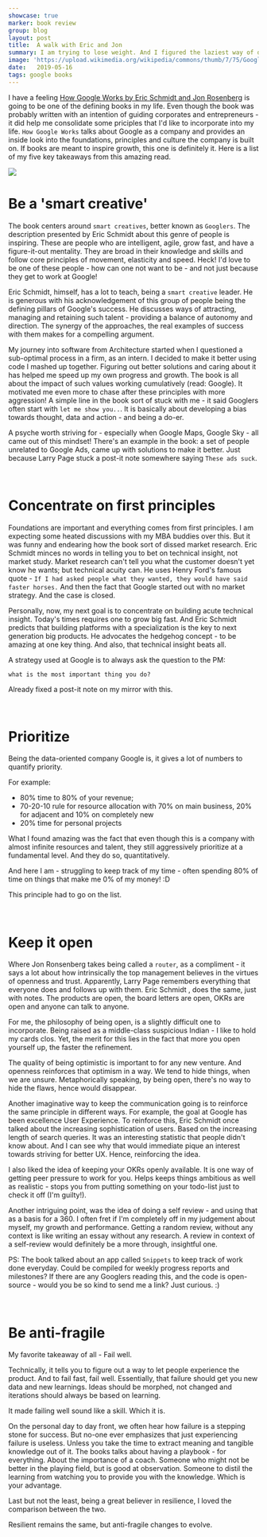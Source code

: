 ```yaml
---
showcase: true
marker: book review
group: blog
layout: post
title:  A walk with Eric and Jon
summary: I am trying to lose weight. And I figured the laziest way of doing that was to walk 4 kilometers back home from work. However, it gets lonely alone - there's only so much streetscape in Singapore! So I picked up <a href='https://www.goodreads.com/book/show/23158207-how-google-works' target='_blank'>How Google Works by Eric Schmidt and Jon Rosenberg</a> to give me company as an audiobook. I don't really know if I lost a lot of weight in the process, but it definitely added a lot to my brain! 
image: 'https://upload.wikimedia.org/wikipedia/commons/thumb/7/75/Google_Mountain_View_California_-_panoramio.jpg/1280px-Google_Mountain_View_California_-_panoramio.jpg'
date:   2019-05-16
tags: google books
---
```


I have a feeling <a href='https://www.goodreads.com/book/show/23158207-how-google-works' target='_blank'>How Google Works by Eric Schmidt and Jon Rosenberg</a> is going to be one of the defining books in my life. Even though the book was probably written with an intention of guiding corporates and entrepreneurs - it did help me consolidate some priciples that I'd like to incorporate into my life. `How Google Works` talks about Google as a company and provides an inside look into the foundations, principles and culture the company is built on. If books are meant to inspire growth, this one is definitely it. Here is a list of my five key takeaways from this amazing read.


<img src='https://upload.wikimedia.org/wikipedia/commons/thumb/7/75/Google_Mountain_View_California_-_panoramio.jpg/1280px-Google_Mountain_View_California_-_panoramio.jpg'>

<br />

# Be a 'smart creative'

The book centers around `smart creatives`, better known as  `Googlers`. The description presented by Eric Schmidt about this genre of people is inspiring. These are people who are intelligent, agile, grow fast, and have a figure-it-out mentality. They are broad in their knowledge and skills and follow core principles of movement, elasticity and speed. Heck! I'd love to be one of these people - how can one not want to be - and not just because they get to work at Google! 

Eric Schmidt, himself, has a lot to teach, being a `smart creative` leader. He is generous with his acknowledgement of this group of people being the defining pillars of Google's success. He discusses ways of attracting, managing and retaining such talent - providing a balance of autonomy and direction. The synergy of the approaches, the real examples of success with them makes for a compelling argument. 

My journey into software from Architecture started when I questioned a sub-optimal process in a firm, as an intern. I decided to make it better using code I mashed up together. Figuring out better solutions and caring about it has helped me speed up my own progress and growth. The book is all about the impact of such values working cumulatively (read: Google).  It motivated me even more to chase after these principles with more aggression! A simple line in the book sort of stuck with me - it said Googlers often start with `let me show you..`. It is basically about developing a bias towards thought, data and action - and being a do-er. 

A psyche worth striving for - especially when Google Maps, Google Sky - all came out of this mindset! There's an example in the book: a set of people unrelated to Google Ads, came up with solutions to make it better. Just because Larry Page stuck a post-it note somewhere saying `These ads suck`. 

<br />

# Concentrate on first principles

Foundations are important and everything comes from first principles. I am expecting some heated discussions with my MBA buddies over this. But it was funny and endearing how the book sort of dissed market research. Eric Schmidt minces no words in telling you to bet on technical insight, not market study. Market research can't tell you what the customer doesn't yet know he wants; but technical acuity can. 
He uses Henry Ford's famous quote - `If I had asked people what they wanted, they would have said faster horses.` 
And then the fact that Google started out with no market strategy. And the case is closed. 

Personally, now, my next goal is to concentrate on building  acute technical insight. Today's times requires one to grow big fast. And Eric Schmidt predicts that building platforms with a specialization is the key to next generation big products. He advocates the hedgehog concept - to be amazing at one key thing. And also, that technical insight beats all. 

A strategy used at Google is to always ask the question to the PM: 
```
what is the most important thing you do?
```

Already fixed a post-it note on my mirror with this.

<br />

# Prioritize

Being the data-oriented company Google is, it gives a lot of numbers to quantify priority. 

For example:
- 80% time to 80% of your revenue; 
- 70-20-10 rule for resource allocation with 70% on main business, 20% for adjacent and 10% on completely new
- 20% time for personal projects

What I found amazing was the fact that even though this is a company with almost infinite resources and talent, they still aggressively prioritize at a fundamental level. And they do so, quantitatively.

And here I am - struggling to keep track of my time - often spending 80% of time on things that make me 0% of my money! :D  

This principle had to go on the list.


<br />

# Keep it open

Where Jon Ronsenberg takes being called a `router`, as a compliment - it says a lot about how intrinsically the top management believes in the virtues of openness and trust. Apparently, Larry Page remembers everything that everyone does and follows up with them. Eric Schmidt , does the same, just with notes. The products are open, the board letters are open, OKRs are open and anyone can talk to anyone. 

For me, the philosophy of being open, is a slightly difficult one to incorporate. Being raised as a middle-class suspicious Indian - I like to hold my cards clos. Yet, the merit for this lies in the fact that more you open yourself up, the faster the refinement. 

The quality of being optimistic is important to for any new venture. And openness reinforces that optimism in a way. We tend to hide things, when we are unsure. Metaphorically speaking, by being open, there's no way to hide the flaws, hence would disappear.

Another imaginative way to keep the communication going is to reinforce the same principle in different ways. For example, the goal at Google has been excellence User Experience. To reinforce this, Eric Schmidt once talked about the increasing sophistication of users. Based on the increasing length of search queries. It was an interesting statistic that people didn't know about. And I can see why that would immediate pique an interest towards striving for better UX. Hence, reinforcing the idea. 

I also liked the idea of keeping your OKRs openly available. It is one way of getting peer pressure to work for you. Helps keeps things ambitious as well as realistic - stops you from putting something on your todo-list just to check it off (I'm guilty!). 

Another intriguing point, was the idea of doing a self review - and using that as a basis for a 360. I often fret if I'm completely off in my judgement about myself, my growth and performance. Getting a random review, without any context is like writing an essay without any research. A review in context of a self-review would definitely be a more through, insightful one. 

PS: The book talked about an app called `Snippets` to keep track of work done everyday. Could be compiled for weekly progress reports and milestones? If there are any Googlers reading this, and the code is open-source - would you be so kind to send me a link? Just curious. :) 

<br />

# Be anti-fragile

My favorite takeaway of all - Fail well. 

Technically, it tells you to figure out a way to let people experience the product. And to fail fast, fail well. Essentially, that failure should get you new data and new learnings. Ideas should be morphed, not changed and iterations should always be based on learning. 

It made failing well sound like a skill. Which it is.

On the personal day to day front, we often hear how failure is a stepping stone for success. But no-one ever emphasizes that just experiencing failure is useless. Unless you take the time to extract meaning and tangible knowledge out of it. The books talks about having a playbook - for everything. About the importance of a coach. Someone who might not be better in the playing field, but is good at observation. Someone to distil the learning from watching you to provide you with the knowledge. Which is your advantage. 

Last but not the least, being a great believer in resilience, I loved the comparison between the two. 

Resilient remains the same, but anti-fragile changes to evolve.
